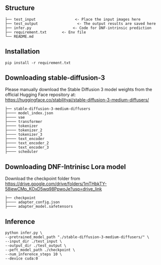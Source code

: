 ## Structure
```
├── test_input                  <- Place the input images here
├── test_output                  <- The output results are saved here
├── infer.py                   <- Code for DNF-intrinsic prediction
├── requirement.txt       <- Env file
└── README.md
```

## Installation
```
pip install -r requirement.txt
```

## Downloading stable-diffusion-3 
Please manually download the Stable Diffusion 3 model weights from the official Hugging Face repository at: https://huggingface.co/stabilityai/stable-diffusion-3-medium-diffusers/
```
├── stable-diffusion-3-medium-diffusers                  
├──── model_index.json
├──── vae
├──── transformer
├──── tokenizer
├──── tokenizer_2
├──── tokenizer_3
├──── text_encoder
├──── text_encoder_2
├──── text_encoder_3
├──── scheduler
```

## Downloading DNF-Intrinisc Lora model
Download the checkpoint folder from https://drive.google.com/drive/folders/1mTHbkTY-58iewCMp_KOxD5wq98PpwoJe?usp=drive_link
```
├── checkpoint                  
├──── adapter_config.json
├──── adapter_model.safetensors
```

## Inference
```
python infer.py \
--pretrained_model_path "./stable-diffusion-3-medium-diffusers/" \
--input_dir ./test_input \
--output_dir ./test_output \
--peft_model_path ./checkpoint \
--num_inference_steps 10 \
--device cuda:0
```
